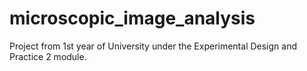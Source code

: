# microscopic_image_analysis
Project from 1st year of University under the Experimental Design and Practice 2 module. 
